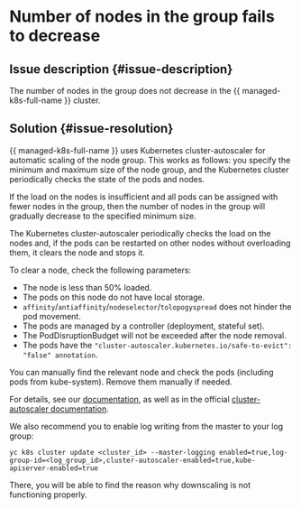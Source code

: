 # Number of nodes in the group fails to decrease


## Issue description {#issue-description}

The number of nodes in the group does not decrease in the {{ managed-k8s-full-name }} cluster.

## Solution {#issue-resolution}

{{ managed-k8s-full-name }} uses Kubernetes cluster-autoscaler for automatic scaling of the node group. This works as follows: you specify the minimum and maximum size of the node group, and the Kubernetes cluster periodically checks the state of the pods and nodes.

If the load on the nodes is insufficient and all pods can be assigned with fewer nodes in the group, then the number of nodes in the group will gradually decrease to the specified minimum size.

The Kubernetes cluster-autoscaler periodically checks the load on the nodes and, if the pods can be restarted on other nodes without overloading them, it clears the node and stops it.

To clear a node, check the following parameters:
* The node is less than 50% loaded.
* The pods on this node do not have local storage.
* `affinity`/`antiaffinity`/`nodeselector`/`tolopogyspread` does not hinder the pod movement. 
* The pods are managed by a controller (deployment, stateful set).
* The PodDisruptionBudget will not be exceeded after the node removal.
* The pods have the `"cluster-autoscaler.kubernetes.io/safe-to-evict": "false" annotation`.

You can manually find the relevant node and check the pods (including pods from kube-system). Remove them manually if needed.

For details, see our [documentation](../../../managed-kubernetes/qa/cluster-autoscaler), as well as in the official [cluster-autoscaler documentation](https://github.com/kubernetes/autoscaler/blob/master/cluster-autoscaler/FAQ.md#table-of-contents).

We also recommend you to enable log writing from the master to your log group:

```
yc k8s cluster update <cluster_id> --master-logging enabled=true,log-group-id=<log_group_id>,cluster-autoscaler-enabled=true,kube-apiserver-enabled=true
```

There, you will be able to find the reason why downscaling is not functioning properly.
